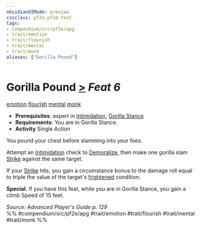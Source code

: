 ```yaml
---
obsidianUIMode: preview
cssclass: pf2e,pf2e-feat
tags:
- compendium/src/pf2e/apg
- trait/emotion
- trait/flourish
- trait/mental
- trait/monk
aliases: ["Gorilla Pound"]
---
```

# Gorilla Pound  [>](/rules/core-rulebook/chapter-9-playing-the-game.md#Actions "Single Action") *Feat 6*  
[emotion](/rules/traits/emotion.md)  [flourish](/rules/traits/flourish.md)  [mental](/rules/traits/mental.md)  [monk](/rules/traits/monk.md)  

- **Prerequisites**: expert in [Intimidation](/compendium/skills.md#Intimidation), [Gorilla Stance](/compendium/feats/gorilla-stance-apg.md)
- **Requirements**: You are in Gorilla Stance.
- **Activity** Single Action

You pound your chest before slamming into your foes.

Attempt an [Intimidation](/compendium/skills.md#Intimidation) check to [Demoralize](/rules/actions/demoralize.md), then make one gorilla slam [Strike](/rules/actions/strike.md) against the same target.

If your [Strike](/rules/actions/strike.md) hits, you gain a circumstance bonus to the damage roll equal to triple the value of the target's [frightened](/rules/conditions.md#Frightened) condition.

**Special.** If you have this feat, while you are in Gorilla Stance, you gain a climb Speed of 15 feet.

*Source: Advanced Player's Guide p. 129*  
%% #compendium/src/pf2e/apg #trait/emotion #trait/flourish #trait/mental #trait/monk %%